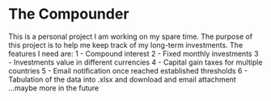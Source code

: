 # The Compounder

This is a personal project I am working on my spare time.
The purpose of this project is to help me keep track of my long-term investments.
The features I need are: 
1 - Compound interest
2 - Fixed monthly investments 
3 - Investments value in different currencies
4 - Capital gain taxes for multiple countries
5 - Email notification once reached established thresholds
6 - Tabulation of the data into .xlsx and download and email attachment
...maybe more in the future

